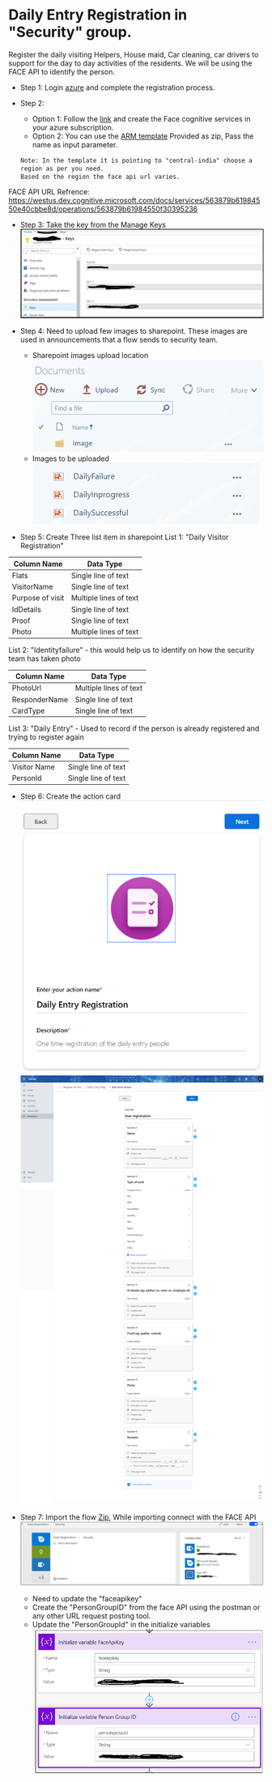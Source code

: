 # Daily Entry Registration in "Security" group.

Register the daily visiting Helpers, House maid, Car cleaning, car drivers to support for the day to day activities of the residents. We will be using the FACE API to identify the person.

- Step 1: Login [azure](http://portal.azure.com) and complete the registration process.
- Step 2: 
    - Option 1: Follow the [link](https://azure.microsoft.com/en-in/services/cognitive-services/face/) and create the Face cognitive services in your azure subscription. 
    - Option 2: You can use the [ARM template](Media/DailyRegistration/CognitiveServices-BuildingMngmt.zip) Provided as zip, Pass the name as input parameter.
    
   ```
   Note: In the template it is pointing to "central-india" choose a region as per you need.
   Based on the region the face api url varies.
   ```
FACE API URL Refrence: https://westus.dev.cognitive.microsoft.com/docs/services/563879b61984550e40cbbe8d/operations/563879b61984550f30395236

- Step 3: Take the key from the Manage Keys
![ManageKeys](Media/DailyRegistration/FACEAPIKey.png)

- Step 4: Need to upload few images to sharepoint. These images are used in announcements that a flow sends to security team.
    - Sharepoint images upload location
![Step 4.1](Media/GateEntry/SharepointImagesFolder.png)
    - Images to be uploaded
![Step 4.1](Media/DailyRegistration/SharepointPhotos.png)

- Step 5: Create Three list item in sharepoint
List 1: "Daily Visitor Registration"

| Column Name | Data Type |
| --- | --- |
| Flats | Single line of text |
| VisitorName | Single line of text |
| Purpose of visit | Multiple lines of text |
| IdDetails | Single line of text |
| Proof | Single line of text |
| Photo | Multiple lines of text |

List 2: "Identityfailure" - this would help us to identify on how the security team has taken photo

| Column Name | Data Type |
| --- | --- |
| PhotoUrl | Multiple lines of text |
| ResponderName | Single line of text |
| CardType | Single line of text |

List 3: "Daily Entry" - Used to record if the person is already registered and trying to register again

| Column Name | Data Type |
| --- | --- |
| Visitor Name  | Single line of text |
| PersonId | Single line of text |

- Step 6: Create the action card 
    ![Step 4.1](Media/DailyRegistration/ActionCardForm.png)
    ![Step 4.2](Media/DailyRegistration/ActionCardQuestions.png)

- Step 7: Import the flow [Zip](Media/DailyRegistration/DailyRegistraion-SecurityFlow.zip), While importing connect with the FACE API 
![FlowSetup](Media/DailyRegistration/Flow.png)

    - Need to update the "faceapikey"
    - Create the "PersonGroupID" from the face API using the postman or any other URL request posting tool.
    - Update the "PersonGroupId" in the initialize variables
![FlowUpdate](Media/DailyRegistration/FlowUpdate.png)